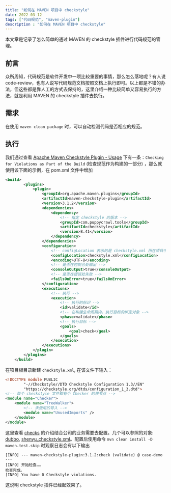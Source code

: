 ```yaml
---
title: "如何在 MAVEN 项目中 checkstyle"
date: 2022-03-12
tags: ["代码规范", "maven-plugin"]
description : "如何在 MAVEN 项目中 checkstyle"
---
```

本文章是记录了怎么简单的通过 MAVEN 的 checkstyle 插件进行代码规范的管理。

## 前言
众所周知，代码规范是软件开发中一项比较重要的事情，那么怎么落地呢？有人说 code-review，也有人说写代码规范文档按照文档上执行即可。以上都是不错的办法，但这些都是靠人工的方式去保持的，这里介绍一种比较简单又容易执行的方法，就是利用 MAVEN 的 checkstyle 插件去执行。

## 需求
在使用 `maven clean package` 时，可以自动检测代码是否相应的规范。

## 执行
我们通过查看 [Apache Maven Checkstyle Plugin - Usage](https://maven.apache.org/plugins/maven-checkstyle-plugin/usage.html) 下有一条：`Checking for Violations as Part of the Build` (检查规范作为构建的一部分) ，那么就使用该下面的示例，在 pom.xml 文件中增加

```xml
<build>
        <plugins>
            <plugin>
                <groupId>org.apache.maven.plugins</groupId>
                <artifactId>maven-checkstyle-plugin</artifactId>
                <version>3.1.2</version>
                <dependencies>
                    <dependency>
                        <!-- 指定 checkstyle 的版本 -->
                        <groupId>com.puppycrawl.tools</groupId>
                        <artifactId>checkstyle</artifactId>
                        <version>8.41</version>
                    </dependency>
                </dependencies>
                <configuration>
                    <!-- configLocation 表示的是 checkstyle.xml 所在项目中的位置 -->
                    <configLocation>checkstyle.xml</configLocation>
                    <encoding>UTF-8</encoding>
                    <!-- 是否在控制台处输出 -->
                    <consoleOutput>true</consoleOutput>
                    <!-- 是否在错误处失败 -->
                    <failsOnError>true</failsOnError>
                </configuration>
                <executions>
                    <!-- 执行 -->
                    <execution>
                        <!-- 执行的标识 -->
                        <id>validate</id>
                        <!-- 在构建生命周期内，执行目标的绑定对象 -->
                        <phase>validate</phase>
                        <!-- 执行目标 -->
                        <goals>
                            <goal>check</goal>
                        </goals>
                    </execution>
                </executions>
            </plugin>
        </plugins>
    </build>
```

在项目根目录新建 `checkstyle.xml`, 在该文件下输入：

```xml
<!DOCTYPE module PUBLIC
        "-//Checkstyle//DTD Checkstyle Configuration 1.3//EN"
        "https://checkstyle.org/dtds/configuration_1_3.dtd">
<!-- 每个 checkstyle 文件都有个 Checker 的根节点 -->
<module name="Checker">
    <module name="TreeWalker">
        <!-- 未使用的导入 -->
        <module name="UnusedImports" />
    </module>
</module>
```
这里查看 [checks](https://checkstyle.org/checks.html) 的介绍结合公司的业务需要去配置。几个可以参照的对象: [dubbo](https://github.com/apache/dubbo/blob/3.0/codestyle/checkstyle.xml), [shenyu_checkstyle.xml](https://github.com/apache/incubator-shenyu/blob/master/script/shenyu_checkstyle.xml)。配置后使用命令 `mvn clean install -D maven.test.skip` 时观察日志会有以下输出

```log
[INFO] --- maven-checkstyle-plugin:3.1.2:check (validate) @ case-demo ---
[INFO] 开始检查……
检查完成。
[INFO] You have 0 Checkstyle violations.
```
这说明 checkstyle 插件已经起效果了。



